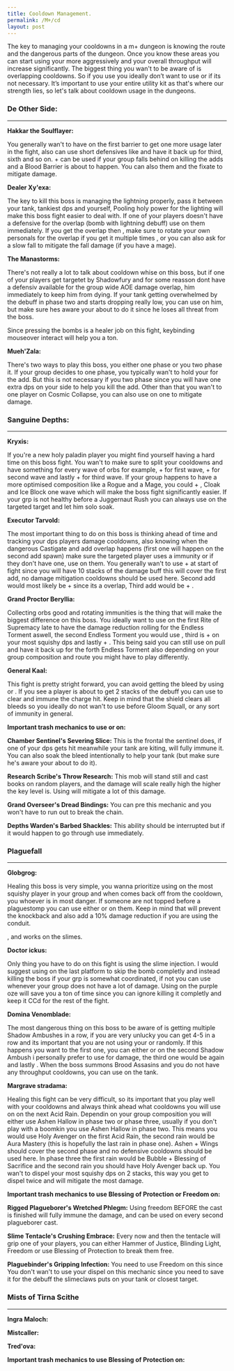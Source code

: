 ```yaml
---
title: Cooldown Management.
permalink: /M+/cd
layout: post
---
```


The key to managing your cooldowns in a m+ dungeon is knowing the route and the dangerous parts of the dungeon. Once you know these areas you can start using your 
<a href="https://tbc.wowhead.com/spell=31884/avenging-wrath" data-wowhead="spell=31884"></a> more aggressively and your overall throughput will increase significantly. The biggest thing you wan't to be aware of is overlapping cooldowns. So if you use 
<a href="https://tbc.wowhead.com/spell=31884/avenging-wrath" data-wowhead="spell=31884"></a> you ideally don’t want to use 
<a href="https://www.wowhead.com/spell=317929/aura-mastery" data-wowhead="spell=317929"></a> or 
<a href="https://www.wowhead.com/spell=642/divine-shield" data-wowhead="spell=642"></a> if its not necessary. It’s important to use your entire utility kit as that's where our strength lies, so let's talk about cooldown usage in the dungeons.

### **De Other Side:**
---

 **Hakkar the Soulflayer:**

 You generally wan't to have 
 <a href="https://www.wowhead.com/spell=317929/aura-mastery" data-wowhead="spell=317929"></a> on the first barrier to get one more usage later in the fight, also can use short defensives like 
 <a href="https://www.wowhead.com/spell=498/divine-protection" data-wowhead="spell=498"></a> and have it back up for third, sixth and so on. 
 <a href="https://www.wowhead.com/spell=642/divine-shield" data-wowhead="spell=642"></a> + 
 <a href="https://www.wowhead.com/spell=6940/blessing-of-sacrifice" data-wowhead="spell=6940"></a> can be used if your group falls behind on killing the adds and a Blood Barrier is about to happen. You can also 
 <a href="https://www.wowhead.com/spell=853/hammer-of-justice" data-wowhead="spell=853"></a> them and 
 <a href="https://www.wowhead.com/spell=1022/blessing-of-protection" data-wowhead="spell=1022"></a> the fixate to mitigate damage.

**Dealer Xy'exa:**

The key to kill this boss is managing the lightning properly, pass it between your tank, tankiest dps and yourself, Pooling holy power for the lighting will make this boss fight easier to deal with. If one of your players doesn't have a defensive for the overlap (bomb with lightning debuff) use 
<a href="https://www.wowhead.com/spell=6940/blessing-of-sacrifice" data-wowhead="spell=6940"></a> on them immediately. If you get the overlap then <a href="https://www.wowhead.com/spell=642/divine-shield" data-wowhead="spell=642"></a>, make sure to rotate your own personals for the overlap if you get it multiple times 
<a href="https://www.wowhead.com/spell=498/divine-protection" data-wowhead="spell=498"></a>, 
<a href="https://www.wowhead.com/spell=317929/aura-mastery" data-wowhead="spell=317929"></a> or 
<a href="https://www.wowhead.com/spell=642/divine-shield" data-wowhead="spell=642"></a> you can also ask for a slow fall to mitigate the fall damage (if you have a mage).

**The Manastorms:**

There's not really a lot to talk about cooldown whise on this boss, but if one of your players get targetet by Shadowfury and for some reasson dont have a defensiv available for the group wide AOE damage overlap, 
<a href="https://www.wowhead.com/spell=6940/blessing-of-sacrifice" data-wowhead="spell=6940"></a> him immediately to keep him from dying. If your tank getting overwhelmed by the debuff in phase two and starts dropping really low, you can use 
<a href="https://www.wowhead.com/spell=1022/blessing-of-protection" data-wowhead="spell=1022"></a> on him, but make sure hes aware your about to do it since he loses all threat from the boss.

Since pressing the bombs is a healer job on this fight, keybinding mouseover interact will help you a ton.

**Mueh'Zala:**

There's two ways to play this boss, you either one phase or you two phase it. If your group decides to one phase, you typically wan't to hold your 
<a href="https://tbc.wowhead.com/spell=31884/avenging-wrath" data-wowhead="spell=31884"></a> for the add. But this is not necessary if you two phase since you will have one extra dps on your side to help you kill the add. Other than that you wan't to 
<a href="https://www.wowhead.com/spell=4987/cleanse" data-wowhead="spell=4987"></a> one player on Cosmic Collapse, you can also use 
<a href="https://www.wowhead.com/spell=317929/aura-mastery" data-wowhead="spell=317929"></a> on one to mitigate damage.

### **Sanguine Depths:**
---
**Kryxis:**

If you're a new holy paladin player you might find yourself having a hard time on this boss fight. You wan't to make sure to split your cooldowns and have something for every wave of orbs for example, 
<a href="https://www.wowhead.com/spell=316958/ashen-hallow" data-wowhead="spell=316958"></a> + 
<a href="https://www.wowhead.com/spell=66011/avenging-wrath" data-wowhead="spell=66011"></a> for first wave, 
<a href="https://www.wowhead.com/spell=317929/aura-mastery" data-wowhead="spell=317929"></a> + 
<a href="https://www.wowhead.com/spell=105809/holy-avenger" data-wowhead="spell=105809"></a> for second wave and lastly 
<a href="https://www.wowhead.com/spell=642/divine-shield" data-wowhead="spell=642"></a> + 
<a href="https://www.wowhead.com/spell=6940/blessing-of-sacrifice" data-wowhead="spell=6940"></a> for third wave. If your group happens to have a more optimised composition like a Rogue and a Mage, you could 
<a href="https://www.wowhead.com/spell=642/divine-shield" data-wowhead="spell=642"></a> + 
<a href="https://www.wowhead.com/spell=6940/blessing-of-sacrifice" data-wowhead="spell=6940"></a>, Cloak and Ice Block one wave which will make the boss fight significantly easier. If your grp is not healthy before a Juggernaut Rush you can always use 
<a href="https://www.wowhead.com/spell=1022/blessing-of-protection" data-wowhead="spell=1022"></a> on the targeted target and let him solo soak.

**Executor Tarvold:**

The most important thing to do on this boss is thinking ahead of time and tracking your dps players damage cooldowns, also knowing when the dangerous Castigate and add overlap happens (first one will happen on the second add spawn) make sure the targeted player uses a immunity or if they don't have one, use 
<a href="https://www.wowhead.com/spell=6940/blessing-of-sacrifice" data-wowhead="spell=6940"></a> on them. You generally wan't to use 
<a href="https://tbc.wowhead.com/spell=31884/avenging-wrath" data-wowhead="spell=31884"></a> + 
<a href="https://www.wowhead.com/spell=316958/ashen-hallow" data-wowhead="spell=316958"></a> at start of fight since you will have 10 stacks of the damage buff this will cover the first add, no damage mitigation cooldowns should be used here. Second add would most likely be 
<a href="https://www.wowhead.com/spell=642/divine-shield" data-wowhead="spell=642"></a> + 
<a href="https://www.wowhead.com/spell=6940/blessing-of-sacrifice" data-wowhead="spell=6940"></a> since its a overlap, Third add would be <a href="https://www.wowhead.com/spell=105809/holy-avenger" data-wowhead="spell=105809"></a> + 
<a href="https://www.wowhead.com/spell=317929/aura-mastery" data-wowhead="spell=317929"></a>.


**Grand Proctor Beryllia:**

Collecting orbs good and rotating immunities is the thing that will make the biggest difference on this boss. You ideally want to use 
<a href="https://www.wowhead.com/spell=317929/aura-mastery" data-wowhead="spell=317929"></a> on the first Rite of Supremacy late to have the damage reduction rolling for the Endless Torment aswell, the second Endless Torment you would use 
<a href="https://www.wowhead.com/spell=105809/holy-avenger" data-wowhead="spell=105809"></a>, third is 
<a href="https://www.wowhead.com/spell=642/divine-shield" data-wowhead="spell=642"></a> + 
<a href="https://www.wowhead.com/spell=6940/blessing-of-sacrifice" data-wowhead="spell=6940"></a> on your most squishy dps and lastly 
<a href="https://www.wowhead.com/spell=316958/ashen-hallow" data-wowhead="spell=316958"></a> + 
<a href="https://tbc.wowhead.com/spell=31884/avenging-wrath" data-wowhead="spell=31884"></a>. This being said you can still use 
<a href="https://tbc.wowhead.com/spell=31884/avenging-wrath" data-wowhead="spell=31884"></a> on pull and have it back up for the forth Endless Torment also depending on your group composition and route you might have to play differently.

**General Kaal:**

This fight is pretty stright forward, you can avoid getting the bleed by using <a href="https://www.wowhead.com/spell=300728/door-of-shadows" data-wowhead="spell=300728"></a> or 
<a href="https://www.wowhead.com/spell=190784/divine-steed" data-wowhead="spell=190784"></a>. If you see a player is about to get 2 stacks of the debuff you can use 
<a href="https://www.wowhead.com/spell=1022/blessing-of-protection" data-wowhead="spell=1022"></a> to clear and immune the charge hit. Keep in mind that the shield clears all bleeds so you ideally do not wan't to use 
<a href="https://www.wowhead.com/spell=1022/blessing-of-protection" data-wowhead="spell=1022"></a> before Gloom Squall, or any sort of immunity in general.

**Important trash mechanics to use <a href="https://www.wowhead.com/spell=1022/blessing-of-protection" data-wowhead="spell=1022"></a> or 
<a href="https://www.wowhead.com/spell=1044/blessing-of-freedom" data-wowhead="spell=1044"></a> on:**

**Chamber Sentinel's Severing Slice:** This is the frontal the sentinel does, if one of your dps gets hit meanwhile your tank are kiting, 
<a href="https://www.wowhead.com/spell=1022/blessing-of-protection" data-wowhead="spell=1022"></a> will fully immune it. You can also soak the bleed intentionally to help your tank (but make sure he's aware your about to do it).

**Research Scribe's Throw Research:** This mob will stand still and cast books on random players, and the damage will scale really high the higher the key level is. Using 
<a href="https://www.wowhead.com/spell=1022/blessing-of-protection" data-wowhead="spell=1022"></a> will mitigate a lot of this damage.

**Grand Overseer's Dread Bindings:** You can pre 
<a href="https://www.wowhead.com/spell=1044/blessing-of-freedom" data-wowhead="spell=1044"></a> this mechanic and you won't have to run out to break the chain.

**Depths Warden's Barbed Shackles:** This ability should be interrupted but if it would happen to go through use 
<a href="https://www.wowhead.com/spell=1044/blessing-of-freedom" data-wowhead="spell=1044"></a> immediately.

### **Plaguefall**
---

**Globgrog:**

Healing this boss is very simple, you wanna prioritize using 
<a href="https://www.wowhead.com/spell=4987/cleanse" data-wowhead="spell=4987"></a> on the most squishy player in your group and when 
<a href="https://www.wowhead.com/spell=4987/cleanse" data-wowhead="spell=4987"></a> comes back off from the cooldown, you 
<a href="https://www.wowhead.com/spell=4987/cleanse" data-wowhead="spell=4987"></a> whoever is in most danger. If someone are not topped before a plaguestomp you can use either 
<a href="https://www.wowhead.com/spell=317929/aura-mastery" data-wowhead="spell=317929"></a> or 
<a href="https://www.wowhead.com/spell=6940/blessing-of-sacrifice" data-wowhead="spell=6940"></a> on them. Keep in mind that 
<a href="https://www.wowhead.com/spell=1022/blessing-of-protection" data-wowhead="spell=1022"></a> will prevent the knockback and also add a 10% damage reduction if you are using the 
<a href="https://www.wowhead.com/spell=339316/echoing-blessings" data-wowhead="spell=339316"></a> conduit.

<a href="https://www.wowhead.com/spell=853/hammer-of-justice" data-wowhead="spell=853"></a>, 
<a href="https://www.wowhead.com/spell=115750/blinding-light" data-wowhead="spell=115750"></a> and 
<a href="https://www.wowhead.com/spell=145067/turn-evil" data-wowhead="spell=145067"></a> works on the slimes.

**Doctor ickus:**

Only thing you have to do on this fight is using 
<a href="https://www.wowhead.com/spell=4987/cleanse" data-wowhead="spell=4987"></a> the slime injection. I would suggest using 
<a href="https://www.wowhead.com/spell=316958/ashen-hallow" data-wowhead="spell=316958"></a> on the last platform to skip the bomb completly and instead killing the boss if your grp is somewhat coordinated, if not you can use whenever your group does not have a lot of damage. Using 
<a href="https://www.wowhead.com/spell=145067/turn-evil" data-wowhead="spell=145067"></a> on the purple oze will save you a ton of time since you can ignore killing it completly and keep it CCd for the rest of the fight.

**Domina Venomblade:**

The most dangerous thing on this boss to be aware of is getting multiple Shadow Ambushes in a row, if you are very unlucky you can get 4-5 in a row and its important that you are not using your 
<a href="https://www.wowhead.com/spell=498/divine-protection" data-wowhead="spell=498"></a> or 
<a href="https://www.wowhead.com/spell=642/divine-shield" data-wowhead="spell=642"></a> randomly. If this happens you want to 
<a href="https://www.wowhead.com/spell=498/divine-protection" data-wowhead="spell=498"></a> the first one, you can either 
<a href="https://www.wowhead.com/spell=642/divine-shield" data-wowhead="spell=642"></a> or 
<a href="https://www.wowhead.com/spell=317929/aura-mastery" data-wowhead="spell=317929"></a> on the second Shadow Ambush i personally prefer to use 
<a href="https://www.wowhead.com/spell=642/divine-shield" data-wowhead="spell=642"></a> for damage, the third one would be 
<a href="https://www.wowhead.com/spell=498/divine-protection" data-wowhead="spell=498"></a> again and lastly 
<a href="https://www.wowhead.com/spell=317929/aura-mastery" data-wowhead="spell=317929"></a>. When the boss summons Brood Assasins and you do not have any throughput cooldowns, you can use 
<a href="https://www.wowhead.com/spell=6940/blessing-of-sacrifice" data-wowhead="spell=6940"></a> on the tank.

**Margrave stradama:**

Healing this fight can be very difficult, so its important that you play well with your cooldowns and always think ahead what cooldowns you will use on on the next Acid Rain. Dependin on your group composition you will either use Ashen Hallow in phase two or phase three, usually if you don't play with a boomkin you use Ashen Hallow in phase two. This means you would use Holy Avenger on the first Acid Rain, the second rain would be Aura Mastery (this is hopefully the last rain in phase one). Ashen + Wings should cover the second phase and no defensive cooldowns should be used here. In phase three the first rain would be Bubble + Blessing of Sacrifice and the second rain you should have Holy Avenger back up. You wan't to dispel your most squishy dps on 2 stacks, this way you get to dispel twice and will mitigate the most damage.

**Important trash mechanics to use Blessing of Protection or Freedom on:**

**Rigged Plagueborer's Wretched Phlegm:** Using freedom BEFORE the cast is finished will fully immune the damage, and can be used on every second plagueborer cast.

**Slime Tentacle's Crushing Embrace:** Every now and then the tentacle will grip one of your players, you can either Hammer of Justice, Blinding Light, Freedom or use Blessing of Protection to break them free.

**Plaguebinder's Gripping Infection:** You need to use Freedom on this since You don't wan't to use your dispel on this mechanic since you need to save it for the debuff the slimeclaws puts on your tank or closest target.

### **Mists of Tirna Scithe**
---
**Ingra Maloch:**

**Mistcaller:**

**Tred'ova:**

**Important trash mechanics to use Blessing of Protection on:**
